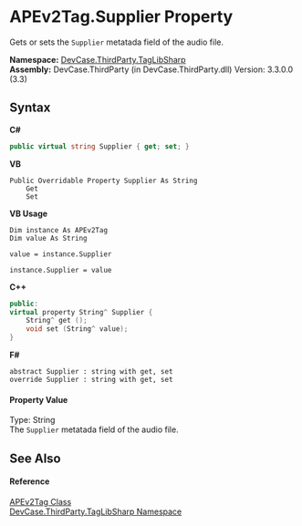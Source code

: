 # APEv2Tag.Supplier Property 
 

Gets or sets the `Supplier` metatada field of the audio file.

**Namespace:**&nbsp;<a href="N_DevCase_ThirdParty_TagLibSharp">DevCase.ThirdParty.TagLibSharp</a><br />**Assembly:**&nbsp;DevCase.ThirdParty (in DevCase.ThirdParty.dll) Version: 3.3.0.0 (3.3)

## Syntax

**C#**<br />
``` C#
public virtual string Supplier { get; set; }
```

**VB**<br />
``` VB
Public Overridable Property Supplier As String
	Get
	Set
```

**VB Usage**<br />
``` VB Usage
Dim instance As APEv2Tag
Dim value As String

value = instance.Supplier

instance.Supplier = value
```

**C++**<br />
``` C++
public:
virtual property String^ Supplier {
	String^ get ();
	void set (String^ value);
}
```

**F#**<br />
``` F#
abstract Supplier : string with get, set
override Supplier : string with get, set
```


#### Property Value
Type: String<br />The `Supplier` metatada field of the audio file.

## See Also


#### Reference
<a href="T_DevCase_ThirdParty_TagLibSharp_APEv2Tag">APEv2Tag Class</a><br /><a href="N_DevCase_ThirdParty_TagLibSharp">DevCase.ThirdParty.TagLibSharp Namespace</a><br />